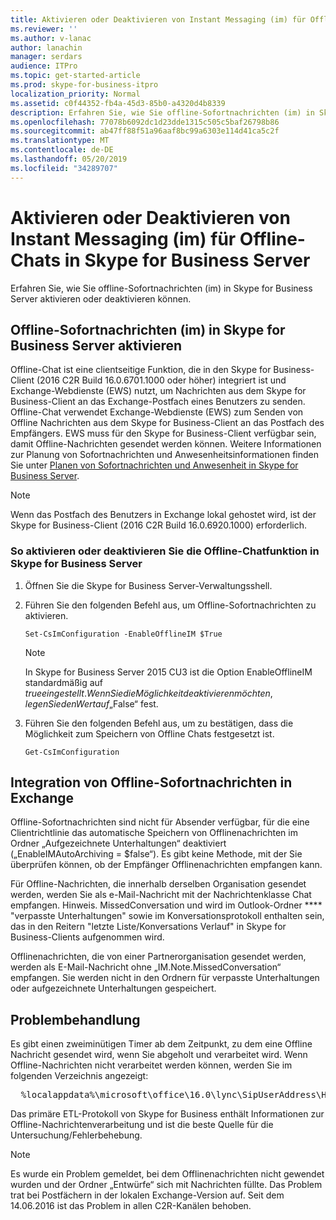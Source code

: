 ```yaml
---
title: Aktivieren oder Deaktivieren von Instant Messaging (im) für Offline-Chats in Skype for Business Server
ms.reviewer: ''
ms.author: v-lanac
author: lanachin
manager: serdars
audience: ITPro
ms.topic: get-started-article
ms.prod: skype-for-business-itpro
localization_priority: Normal
ms.assetid: c0f44352-fb4a-45d3-85b0-a4320d4b8339
description: Erfahren Sie, wie Sie offline-Sofortnachrichten (im) in Skype for Business Server aktivieren oder deaktivieren können.
ms.openlocfilehash: 77078b6092dc1d23dde1315c505c5baf26798b86
ms.sourcegitcommit: ab47ff88f51a96aaf8bc99a6303e114d41ca5c2f
ms.translationtype: MT
ms.contentlocale: de-DE
ms.lasthandoff: 05/20/2019
ms.locfileid: "34289707"
---
```

# <a name="enable-or-disable-offline-instant-messaging-im-in-skype-for-business-server"></a>Aktivieren oder Deaktivieren von Instant Messaging (im) für Offline-Chats in Skype for Business Server
 
Erfahren Sie, wie Sie offline-Sofortnachrichten (im) in Skype for Business Server aktivieren oder deaktivieren können.
  
## <a name="enable-offline-instant-messaging-im-in-skype-for-business-server"></a>Offline-Sofortnachrichten (im) in Skype for Business Server aktivieren

Offline-Chat ist eine clientseitige Funktion, die in den Skype for Business-Client (2016 C2R Build 16.0.6701.1000 oder höher) integriert ist und Exchange-Webdienste (EWS) nutzt, um Nachrichten aus dem Skype for Business-Client an das Exchange-Postfach eines Benutzers zu senden. Offline-Chat verwendet Exchange-Webdienste (EWS) zum Senden von Offline Nachrichten aus dem Skype for Business-Client an das Postfach des Empfängers. EWS muss für den Skype for Business-Client verfügbar sein, damit Offline-Nachrichten gesendet werden können. Weitere Informationen zur Planung von Sofortnachrichten und Anwesenheitsinformationen finden Sie unter [Planen von Sofortnachrichten und Anwesenheit in Skype for Business Server](../../plan-your-deployment/instant-messaging-and-presence.md).
  
> [!NOTE]
> Wenn das Postfach des Benutzers in Exchange lokal gehostet wird, ist der Skype for Business-Client (2016 C2R Build 16.0.6920.1000) erforderlich. 
  
### <a name="to-enable-or-disable-offline-im-in-skype-for-business-server"></a>So aktivieren oder deaktivieren Sie die Offline-Chatfunktion in Skype for Business Server

1. Öffnen Sie die Skype for Business Server-Verwaltungsshell.
    
2. Führen Sie den folgenden Befehl aus, um Offline-Sofortnachrichten zu aktivieren.
    
   ```
   Set-CsImConfiguration -EnableOfflineIM $True
   ```

    > [!NOTE]
    > In Skype for Business Server 2015 CU3 ist die Option EnableOfflineIM standardmäßig auf $true eingestellt. Wenn Sie die Möglichkeit deaktivieren möchten, legen Sie den Wert auf „$False“ fest. 
  
3. Führen Sie den folgenden Befehl aus, um zu bestätigen, dass die Möglichkeit zum Speichern von Offline Chats festgesetzt ist.
    
   ```
   Get-CsImConfiguration
   ```

## <a name="offline-im-integration-with-exchange"></a>Integration von Offline-Sofortnachrichten in Exchange

Offline-Sofortnachrichten sind nicht für Absender verfügbar, für die eine Clientrichtlinie das automatische Speichern von Offlinenachrichten im Ordner „Aufgezeichnete Unterhaltungen“ deaktiviert („EnableIMAutoArchiving = $false“). Es gibt keine Methode, mit der Sie überprüfen können, ob der Empfänger Offlinenachrichten empfangen kann.
  
Für Offline-Nachrichten, die innerhalb derselben Organisation gesendet werden, werden Sie als e-Mail-Nachricht mit der Nachrichtenklasse Chat empfangen. Hinweis. MissedConversation und wird im Outlook-Ordner **** "verpasste Unterhaltungen" sowie im Konversationsprotokoll enthalten sein, das in den Reitern "letzte Liste/Konversations Verlauf" in Skype for Business-Clients aufgenommen wird.
  

 Offlinenachrichten, die von einer Partnerorganisation gesendet werden, werden als E-Mail-Nachricht ohne „IM.Note.MissedConversation“ empfangen. Sie werden nicht in den Ordnern für verpasste Unterhaltungen oder aufgezeichnete Unterhaltungen gespeichert.  
  
## <a name="troubleshooting"></a>Problembehandlung

Es gibt einen zweiminütigen Timer ab dem Zeitpunkt, zu dem eine Offline Nachricht gesendet wird, wenn Sie abgeholt und verarbeitet wird. Wenn Offline-Nachrichten nicht verarbeitet werden können, werden Sie im folgenden Verzeichnis angezeigt: 
  
  <pre>  %localappdata%\microsoft\office\16.0\lync\SipUserAddress\History Spooler   </pre>

Das primäre ETL-Protokoll von Skype for Business enthält Informationen zur Offline-Nachrichtenverarbeitung und ist die beste Quelle für die Untersuchung/Fehlerbehebung. 
  
> [!NOTE]
> Es wurde ein Problem gemeldet, bei dem Offlinenachrichten nicht gewendet wurden und der Ordner „Entwürfe“ sich mit Nachrichten füllte. Das Problem trat bei Postfächern in der lokalen Exchange-Version auf. Seit dem 14.06.2016 ist das Problem in allen C2R-Kanälen behoben.   
